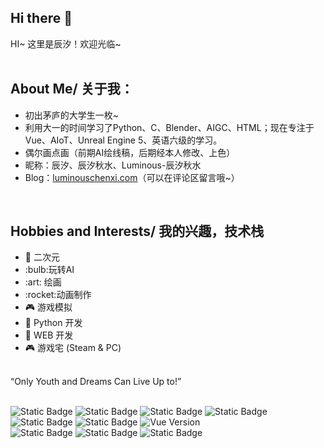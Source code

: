 ## Hi there 👋

HI~
这里是辰汐！欢迎光临~<br><br>

## About Me/ 关于我：
<ul>
 	<li>初出茅庐的大学生一枚~</li>
 	<li>利用大一的时间学习了Python、C、Blender、AIGC、HTML；现在专注于Vue、AIoT、Unreal Engine 5、英语六级的学习。</li>
 	<li>偶尔画点画（前期AI绘线稿，后期经本人修改、上色）</li>
 	<li>昵称：辰汐、辰汐秋水、Luminous-辰汐秋水</li>
 	<li>Blog：<a href="https://luminouschenxi.com">luminouschenxi.com</a>（可以在评论区留言哦~）</li>
</ul>
<br>

## Hobbies and Interests/ 我的兴趣，技术栈
<ul>
 	<li>👻 二次元</li>
 	<li>:bulb:玩转AI</li>
  <li>:art: 绘画</li>
 	<li>:rocket:动画制作</li>
 	<li>🎮 游戏模拟</li>
 	<li>🐍 Python 开发</li>
 	<li>🐝 WEB 开发</li>
 	<li>🎮 游戏宅 (Steam &amp; PC)</li>
</ul>
<br>
“Only Youth and Dreams Can Live Up to!”
<br>
<br>

![Static Badge](https://img.shields.io/badge/%E8%BE%B0%E6%B1%90-AI-blue)
![Static Badge](https://img.shields.io/badge/%E8%BE%B0%E6%B1%90-AIGC-blue)
![Static Badge](https://img.shields.io/badge/%E8%BE%B0%E6%B1%90-StableDiffusion-blue)
![Static Badge](https://img.shields.io/badge/%E8%BE%B0%E6%B1%90-Unreal%20Engine-blue)
![Static Badge](https://img.shields.io/badge/%E8%BE%B0%E6%B1%90-Sai-blue)
![Static Badge](https://img.shields.io/badge/%E8%BE%B0%E6%B1%90-Blender-blue)
![Vue Version](https://img.shields.io/badge/Vue-3.0-brightgreen.svg)
<br>
![Static Badge](https://img.shields.io/badge/python-3670A0?style=for-the-badge&amp;logo=python&amp;logoColor=white)
![Static Badge](https://img.shields.io/badge/html5-%23E34F26.svg?style=for-the-badge&amp;logo=html5&amp;logoColor=white)
![Static Badge](https://img.shields.io/badge/css-%231572B6.svg?style=for-the-badge&amp;logo=css3&amp;logoColor=white)


&nbsp;




<!--![Anurag's GitHub stats](https://github-readme-stats.vercel.app/api?username=luminous-ChenXi&show_icons=true&theme=radical)
<br>
[![Top Langs](https://github-readme-stats.vercel.app/api/top-langs/?username=luminous-ChenXi)](https://github.com/luminous-ChenXi/github-readme-stats)
<!--
**luminous-ChenXi/luminous-ChenXi** is a ✨ _special_ ✨ repository because its `README.md` (this file) appears on your GitHub profile.

Here are some ideas to get you started:

- 🔭 I’m currently working on ...
- 🌱 I’m currently learning ....
- 👯 I’m looking to collaborate on ...
- 🤔 I’m looking for help with ...
- 💬 Ask me about ...
- 📫 How to reach me: ...
- 😄 Pronouns: ...
- ⚡ Fun fact: ...
-->
